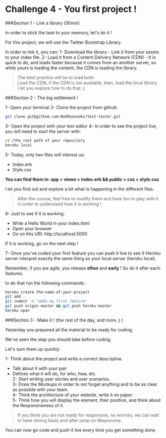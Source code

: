 Challenge 4 - You first project !
================

###Section 1 -  Link a library (30min)

In order to stick the task to your memory, let's do it !

For this project, we will use the Twitter Bootstrap Library.

In order to link it, you can:
  1- Download the library
    - Link it from your assets to your index file.
  2- Load it from a Content Delivery Network (CDN)
    - It is quick to do, and loads faster because it comes from an another server, so while yours is loading the content, the CDN is loading the library.

> The best practice will be to load both:                                                                               
Load the CDN, if the CDN is not available, then, load the local library                                               
I let you explore how to do that ;)

###Section 2 -  The big settlement !

1- Open your terminal
2- Clone the project from github:

```bash
git clone git@github.com:BobRazoswki/test-taster.git
```
3- Open the project with your text editor
4- In order to see the project live, you will need to start the server with:

```bash
cd /the root path of your repository
heroku local
```

5- Today, only two files will interest us:
  - Index.erb
  - Style.css

**You can find them in: app > views > index.erb && public > css > style.css**

I let you find out and explore a bit what is happening in the different files.
> After the course, feel free to modify them and have fun to play with it in order to understand how it is working !

6- Just to see if it is working:
  - Write a Hello World in your index.html
  - Open your browser
  - Go on this URI: http://localhost:5000

If it is working, go on the next step !

7- Once you've coded your first feature you can push it live to see if Heroku server interpret exactly the same thing as your local server (heroku local).

Remember, if you are agile, you release **often** and **early** ! So do it after each features.

to do that run the following commands :

```bash
heroku create the-name-of-your-project
git add .
git commit -m "adds my first feature"
git push origin master && git push heroku master
heroku open
```
###Section 3 -  Make it ! (the rest of the day, and more ;) )

Yesterday you prepared all the material to be ready for coding.

We've seen the step you should take before coding.

Let's sum them up quickly:

1- Think about the project and write a correct descriptive.                                        
  - Talk about it with your pair                                        
  - Defines what it will do, for who, how, etc.                                        
2- Start writing user stories and user scenarios.                                        
3- Draw the Mockups in order to not forget anything and to be as clear as possible with your team.                      
4- Think the architecture of your website, write it on paper.                                        
5- Think how you will display the element, their position, and think about the Responsiveness of it.                     

> If you think you are not ready for responsive, no worries, we can wait to have strong basis and after jump on Responsive.

You can now go code and push it live every time you get something done.
